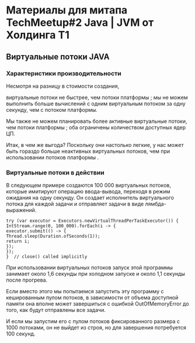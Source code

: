 # Материалы для  митапа TechMeetup#2 Java | JVM от Холдинга Т1
## Виртуальные потоки JAVA

### Характеристики производительности
Несмотря на разницу в стоимости создания,

виртуальные потоки не быстрее, чем потоки платформы ; мы не можем выполнить больше вычислений с одним виртуальным потоком за одну секунду, чем с потоком платформы.

Мы также не можем планировать более активные виртуальные потоки, чем потоки платформы ; оба ограничены количеством доступных ядер ЦП.

Итак, в чем же выгода? Поскольку они настолько легкие, у нас может быть гораздо больше неактивных виртуальных потоков, чем при использовании потоков платформы .

### Виртуальные потоки в действии

В следующем примере создаются 100 000 виртуальных потоков, которые имитируют операцию ввода-вывода, переходя в режим ожидания на одну секунду. Он создает исполнитель виртуального потока для каждой задачи и отправляет задачи в виде лямбда-выражений.
```
try (var executor = Executors.newVirtualThreadPerTaskExecutor()) {
IntStream.range(0, 100_000).forEach(i -> {
executor.submit(() -> {
Thread.sleep(Duration.ofSeconds(1));
return i;
});
});
}  // close() called implicitly
```

При использовании виртуальных потоков запуск этой программы занимает около 1,6 секунды при холодном запуске и около 1,1 секунды после прогрева.

Если вместо этого мы попытаемся запустить эту программу с кешированным пулом потоков, в зависимости от объема доступной памяти она вполне может завершиться с ошибкой OutOfMemoryError до того, как будут отправлены все задачи.

И если мы запустим его с пулом потоков фиксированного размера с 1000 потоками, он не выйдет из строя, но для завершения потребуется 100 секунд.